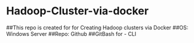 # Hadoop-Cluster-via-docker
##This repo is created for for Creating Hadoop clusters via Docker
##OS: Windows Server
##Repo: Github
##GitBash for - CLI
